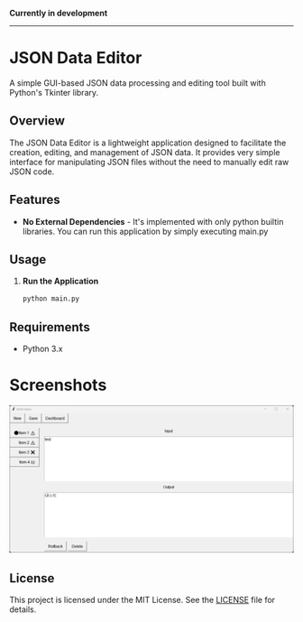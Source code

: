 **Currently in development**

---

# JSON Data Editor

A simple GUI-based JSON data processing and editing tool built with Python's Tkinter library.

## Overview

The JSON Data Editor is a lightweight application designed to facilitate the creation, editing, and management of JSON data. It provides very simple interface for manipulating JSON files without the need to manually edit raw JSON code.

## Features

- **No External Dependencies** - It's implemented with only python builtin libraries. You can run this application by simply executing main.py  

## Usage

1. **Run the Application**

   ```bash
   python main.py
   ```

## Requirements

- Python 3.x

# Screenshots

![img](docs/img/display.png)

## License

This project is licensed under the MIT License. See the [LICENSE](LICENSE) file for details.
